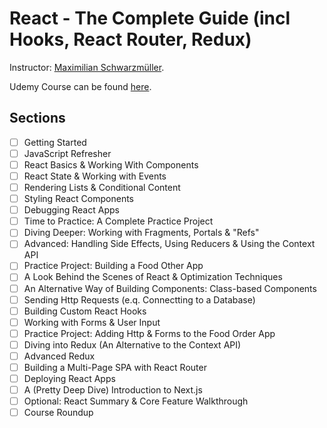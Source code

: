 # React - The Complete Guide (incl Hooks, React Router, Redux)

Instructor: [Maximilian Schwarzmüller](1).

Udemy Course can be found [here](2).

## Sections

- [ ] Getting Started
- [ ] JavaScript Refresher
- [ ] React Basics & Working With Components
- [ ] React State & Working with Events
- [ ] Rendering Lists & Conditional Content
- [ ] Styling React Components
- [ ] Debugging React Apps
- [ ] Time to Practice: A Complete Practice Project
- [ ] Diving Deeper: Working with Fragments, Portals & "Refs"
- [ ] Advanced: Handling Side Effects, Using Reducers & Using the Context API
- [ ] Practice Project: Building a Food Other App
- [ ] A Look Behind the Scenes of React & Optimization Techniques
- [ ] An Alternative Way of Building Components: Class-based Components
- [ ] Sending Http Requests (e.q. Connectting to a Database)
- [ ] Building Custom React Hooks
- [ ] Working with Forms & User Input
- [ ] Practice Project: Adding Http & Forms to the Food Order App
- [ ] Diving into Redux (An Alternative to the Context API)
- [ ] Advanced Redux
- [ ] Building a Multi-Page SPA with React Router
- [ ] Deploying React Apps
- [ ] A (Pretty Deep Dive) Introduction to Next.js
- [ ] Optional: React Summary & Core Feature Walkthrough
- [ ] Course Roundup 

<!-- TODO: add legacy sections later -->

[1]: (https://www.udemy.com/user/maximilian-schwarzmuller/)
[2]: (https://www.udemy.com/course/react-the-complete-guide-incl-redux/)
